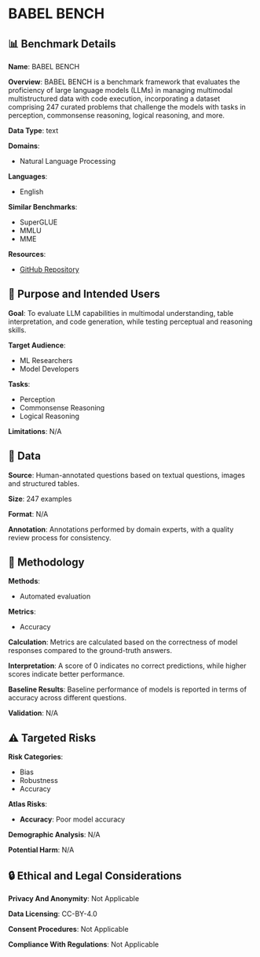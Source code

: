 # BABEL BENCH

## 📊 Benchmark Details

**Name**: BABEL BENCH

**Overview**: BABEL BENCH is a benchmark framework that evaluates the proficiency of large language models (LLMs) in managing multimodal multistructured data with code execution, incorporating a dataset comprising 247 curated problems that challenge the models with tasks in perception, commonsense reasoning, logical reasoning, and more.

**Data Type**: text

**Domains**:
- Natural Language Processing

**Languages**:
- English

**Similar Benchmarks**:
- SuperGLUE
- MMLU
- MME

**Resources**:
- [GitHub Repository](https://github.com/FFD8FFE/babelbench)

## 🎯 Purpose and Intended Users

**Goal**: To evaluate LLM capabilities in multimodal understanding, table interpretation, and code generation, while testing perceptual and reasoning skills.

**Target Audience**:
- ML Researchers
- Model Developers

**Tasks**:
- Perception
- Commonsense Reasoning
- Logical Reasoning

**Limitations**: N/A

## 💾 Data

**Source**: Human-annotated questions based on textual questions, images and structured tables.

**Size**: 247 examples

**Format**: N/A

**Annotation**: Annotations performed by domain experts, with a quality review process for consistency.

## 🔬 Methodology

**Methods**:
- Automated evaluation

**Metrics**:
- Accuracy

**Calculation**: Metrics are calculated based on the correctness of model responses compared to the ground-truth answers.

**Interpretation**: A score of 0 indicates no correct predictions, while higher scores indicate better performance.

**Baseline Results**: Baseline performance of models is reported in terms of accuracy across different questions.

**Validation**: N/A

## ⚠️ Targeted Risks

**Risk Categories**:
- Bias
- Robustness
- Accuracy

**Atlas Risks**:
- **Accuracy**: Poor model accuracy

**Demographic Analysis**: N/A

**Potential Harm**: N/A

## 🔒 Ethical and Legal Considerations

**Privacy And Anonymity**: Not Applicable

**Data Licensing**: CC-BY-4.0

**Consent Procedures**: Not Applicable

**Compliance With Regulations**: Not Applicable
